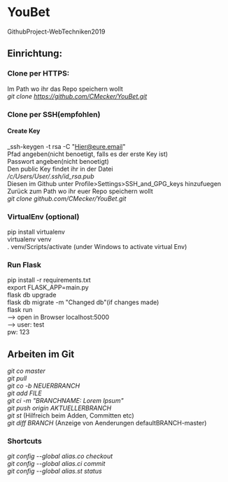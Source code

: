 # YouBet
GithubProject-WebTechniken2019

## Einrichtung:

### Clone per HTTPS:

Im Path wo ihr das Repo speichern wollt  
_git clone https://github.com/CMecker/YouBet.git_

### Clone per SSH(empfohlen)

#### Create Key 

_ssh-keygen -t rsa -C "Hier@eure.email"  
Pfad angeben(nicht benoetigt, falls es der erste Key ist)  
Passwort angeben(nicht benoetigt)  
Den public Key findet ihr in der Datei  
*/c/Users/User/.ssh/id_rsa.pub*  
Diesen im Github unter Profile>Settings>SSH_and_GPG_keys hinzufuegen  
Zurück zum Path wo ihr euer Repo speichern wollt  
_git clone github.com/CMecker/YouBet.git_  

### VirtualEnv (optional)

pip install virtualenv  
virtualenv venv  
. venv/Scripts/activate (under Windows to activate virtual Env)  

### Run Flask

pip install -r requirements.txt  
export FLASK_APP=main.py  
flask db upgrade  
flask db migrate -m "Changed db"(if changes made)  
flask run  
--> open in Browser localhost:5000  
--> user: test  
    pw: 123  

## Arbeiten im Git

_git co master_  
_git pull_  
_git co -b NEUERBRANCH_  
_git add FILE_  
_git ci -m "BRANCHNAME: Lorem Ipsum"_  
_git push origin AKTUELLERBRANCH_  
_git st_ (Hilfreich beim Adden, Committen etc)  
_git diff BRANCH_ (Anzeige von Aenderungen defaultBRANCH-master)  

### Shortcuts

_git config --global alias.co checkout_  
_git config --global alias.ci commit_  
_git config --global alias.st status_  
